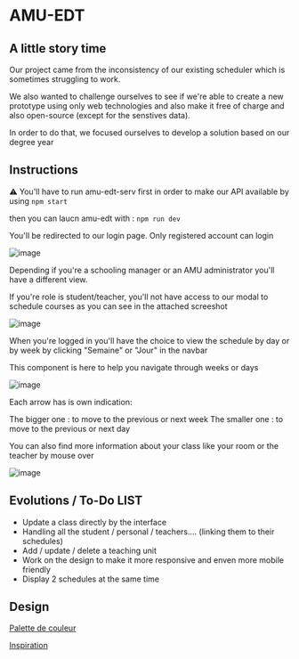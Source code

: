 # AMU-EDT

## A little story time

Our project came from the inconsistency of our existing scheduler which is sometimes struggling to work.

We also wanted to challenge ourselves to see if we're able to create a new prototype using only web technologies and also make it free of charge and also open-source (except for the senstives data).

In order to do that, we focused ourselves to develop a solution based on our degree year

## Instructions

⚠ You'll have to run amu-edt-serv first in order to make our API available by using
```npm start```

then you can laucn amu-edt with :
```npm run dev```


You'll be redirected to our login page. Only registered account can login

![image](https://user-images.githubusercontent.com/37662517/119713364-e8b1be80-be61-11eb-824d-92187ecdc62f.png)

Depending if you're a schooling manager or an AMU administrator you'll have a different view.

If you're role is student/teacher, you'll not have access to our modal to schedule courses as you can see in the attached screeshot

![image](https://user-images.githubusercontent.com/37662517/119714310-04699480-be63-11eb-90ee-00eb91410b93.png)

When you're logged in you'll have the choice to view the schedule by day or by week by clicking "Semaine" or "Jour" in the navbar

This component is here to help you navigate through weeks or days

![image](https://user-images.githubusercontent.com/37662517/119714522-4266b880-be63-11eb-9d10-1dedfc06500f.png)

Each arrow has is own indication:

The bigger one : to move to the previous or next week
The smaller one : to move to the previous or next day

You can also find more information about your class like your room or the teacher by mouse over

![image](https://user-images.githubusercontent.com/37662517/119714807-91ace900-be63-11eb-8ff1-086438a60749.png)

## Evolutions / To-Do LIST

- Update a class directly by the interface
- Handling all the student / personal / teachers.... (linking them to their schedules)
- Add / update / delete a teaching unit
- Work on the design to make it more responsive and enven more mobile friendly
- Display 2 schedules at the same time


## Design

[Palette de couleur](https://coolors.co/0065bd-3db7e4-f0ab00-f2f3f4-bdc2c7-677079-001514)

[Inspiration](https://dribbble.com/shots/9089543-Schedule-Dashboard-Design)
